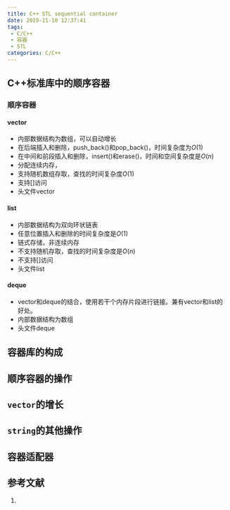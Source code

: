 ```yaml
---
title: C++ STL sequential container
date: 2019-11-10 12:37:41
tags:
 - C/C++
 - 容器
 - STL
categories: C/C++
---
```


## C++标准库中的顺序容器

### 顺序容器
#### vector
- 内部数据结构为数组，可以自动增长
- 在后端插入和删除，push_back()和pop_back()，时间复杂度为$O(1)$
- 在中间和前段插入和删除，insert()和erase()，时间和空间复杂度是$O(n)$
- 分配连续内存，
- 支持随机数组存取，查找的时间复杂度$O(1)$
- 支持[]访问
- 头文件vector

#### list
- 内部数据结构为双向环状链表
- 任意位置插入和删除的时间复杂度是$O(1)$
- 链式存储，非连续内存
- 不支持随机存取，查找的时间复杂度是$O(n)$
- 不支持[]访问
- 头文件list

#### deque
- vector和deque的结合，使用若干个内存片段进行链接。兼有vector和list的好处。
- 内部数据结构为数组
- 头文件deque


## 容器库的构成

## 顺序容器的操作

## `vector`的增长
[]()


## `string`的其他操作

## 容器适配器

## 参考文献
1.
